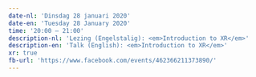 ```yaml
---
date-nl: 'Dinsdag 28 januari 2020'
date-en: 'Tuesday 28 January 2020'
time: '20:00 – 21:00'
description-nl: 'Lezing (Engelstalig): <em>Introduction to XR</em>'
description-en: 'Talk (English): <em>Introduction to XR</em>'
xr: true
fb-url: 'https://www.facebook.com/events/462366211373890/'
---
```

